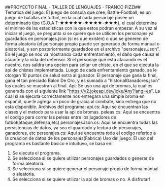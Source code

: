 ##PROYECTO FINAL - TALLER DE LENGUAJES - FRANCO PIZZI##
Tematica del juego:
El juego de consola que cree, Battle-Football, es un juego de batallas de futbol, en la cual cada personaje posee un determinado tipo (G.O.A.T-★★★★★-★★★★-★★★), el cual determina el minimo de las estadisticas con la que estos podran empezar. A su vez al iniciar el juego, se pregunta si se quiere que se utilicen los personajes ya guardados en personajes.json (si es que existen) o que se generen de forma aleatoria (el personaje propio puede ser generado de forma manual o aleatoria), y son posteriormente guardados en el archivo "personajes.Json". En el juego se nos va mostrando cada enfrentamiento, el daño que causa el ataante y la vida del defensor. Si el personaje que esta atacando es el nuestro, nos saldra una opcion para soltar un chiste, en el que se ejecuta la api de chistes implementada. Luego de cada enfrentamiento ganado, se le otorgan 10 puntos de salud extra al ganador. 
El personaje que gana la final, gana el tan preciado Balon De Oro, y es sumado a "historialGanadores.json" los cuales se muestran al final.
Api:
Se uso una api de bromas, la cual es generada con el siguiente link "https://v2.jokeapi.dev/joke/Any?lang=es". La cual si se ejecuta correctamente nos entregara una simple broma en español, que le agrega un poco de gracia al combate, sino entrega que no esta disponible.
Archivos del programa:
api.cs: Aqui se encuentran las clases y el metodo para usar la api de bromas.
peleas.cs: Aqui se encuentra el codigo para correr las peleas entre los jugadores de futbol(ataque,defensa,etc)
personajesJson.cs: Aqui se encuentra todas las persistencias de datos, ya sea el guardado y lectura de personajes, ganadores, etc
personajes.cs: Aqui se encuentra todo el codigo referido a la creacion de datos de los personajes(Fabrica)
Uso del juego: El uso del programa es bastante basico e intuituvo, se basa en:
1. Se ejecuta el programa.
2. Se selecciona si se quiere utilizar personajes guardados o generar de forma aleatoria.
3. Se selecciona si se quiere generar el personaje propio de forma manual o aleatoria.
4. Se selecciona si se quiere utilizar la api de bromas o no.
A disfrutar!
